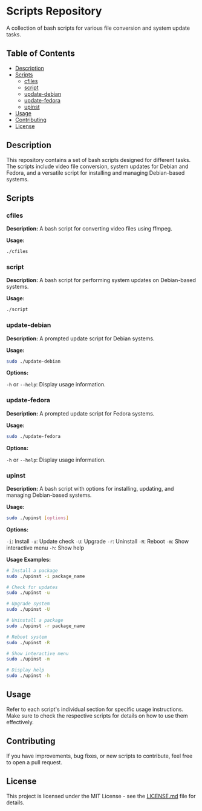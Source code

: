 # Scripts Repository

A collection of bash scripts for various file conversion and system update tasks.

## Table of Contents

- [Description](#description)
- [Scripts](#scripts)
  - [cfiles](#cfiles)
  - [script](#script)
  - [update-debian](#update-debian)
  - [update-fedora](#update-fedora)
  - [upinst](#upinst)
- [Usage](#usage)
- [Contributing](#contributing)
- [License](#license)

## Description
This repository contains a set of bash scripts designed for different tasks. The scripts include video file conversion, system updates for Debian and Fedora, and a versatile script for installing and managing Debian-based systems.

## Scripts

### cfiles

**Description:**
A bash script for converting video files using ffmpeg.

**Usage:**
```bash
./cfiles
```

### script

**Description:**
A bash script for performing system updates on Debian-based systems.

**Usage:**
```bash
./script
```

### update-debian

**Description:**
A prompted update script for Debian systems.

**Usage:**
```bash
sudo ./update-debian
```

**Options:**

`-h` or `--help`: Display usage information.

### update-fedora

**Description:**
A prompted update script for Fedora systems.

**Usage:**
```bash
sudo ./update-fedora
```

**Options:**

`-h` or `--help`: Display usage information.


### upinst

**Description:**
A bash script with options for installing, updating, and managing Debian-based systems.

**Usage:**
```bash
sudo ./upinst [options]
```

**Options:**

`-i`: Install
`-u`: Update check
`-U`: Upgrade
`-r`: Uninstall
`-R`: Reboot
`-m`: Show interactive menu
`-h`: Show help

**Usage Examples:**
```bash
# Install a package
sudo ./upinst -i package_name

# Check for updates
sudo ./upinst -u

# Upgrade system
sudo ./upinst -U

# Uninstall a package
sudo ./upinst -r package_name

# Reboot system
sudo ./upinst -R

# Show interactive menu
sudo ./upinst -m

# Display help
sudo ./upinst -h
```

## Usage
Refer to each script's individual section for specific usage instructions.
Make sure to check the respective scripts for details on how to use them effectively.

## Contributing

If you have improvements, bug fixes, or new scripts to contribute, feel free to open a pull request.

## License

This project is licensed under the MIT License - see the [LICENSE.md](LICENSE.md) file for details.
